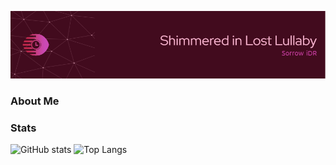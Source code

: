 ![Headimg](/HEAD.png)
### About Me

### Stats
![GitHub stats](https://github-readme-stats.vercel.app/api?username=Sorrow-Scarlet&show_icons=true&theme=rose&bg_color=00000000&include_all_commits=true&hide_title=true&rank_icon=github)
![Top Langs](https://github-readme-stats.vercel.app/api/top-langs/?username=Sorrow-Scarlet&layout=compact)
